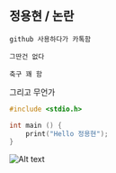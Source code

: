 정용현 / 논란
------------

    github 사용하다가 카톡함

    그딴건 없다

    축구 꽤 함

그리고 무언가

```c
#include <stdio.h>

int main () {
    print("Hello 정용현");
}
```

![Alt text](/img/xi.jpg)